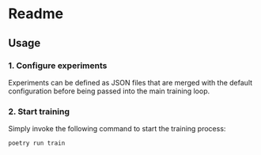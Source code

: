 # Readme

## Usage

### 1. Configure experiments

Experiments can be defined as JSON files that are merged with the default
configuration before being passed into the main training loop.

### 2. Start training

Simply invoke the following command to start the training process:

`poetry run train`
